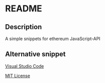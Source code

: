# README

## Description
A simple snippets for ethereum JavaScript-API

## Alternative snippet

[Visual Studio Code](https://marketplace.visualstudio.com/items?itemName=lemon-berry.web3js-snippets)

[MIT License](./LICENSE)
